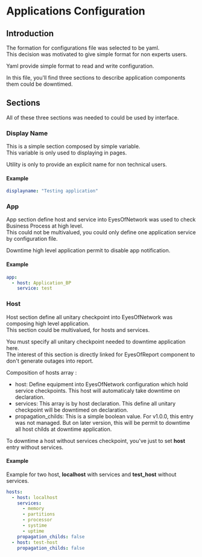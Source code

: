 # Applications Configuration

## Introduction

The formation for configurations file was selected to be yaml.  
This decision was motivated to give simple format for non experts users.

Yaml provide simple format to read and write configuration.

In this file, you'll find three sections to describe application components them could be downtimed.

## Sections

All of these three sections was needed to could be used by interface.

### Display Name

This is a simple section composed by simple variable.  
This variable is only used to displaying in pages.

Utility is only to provide an explicit name for non technical users.

#### Example

```yaml
displayname: "Testing application"
```

### App

App section define host and service into EyesOfNetwork was used to check Business Process at high level.  
This could not be multivalued, you could only define one application service by configuration file.

Downtime high level application permit to disable app notification.

#### Example

```yaml
app:
  - host: Application_BP
    service: test
```

### Host

Host section define all unitary checkpoint into EyesOfNetwork was composing high level application.  
This section could be multivalued, for hosts and services.

You must specify all unitary checkpoint needed to downtime application here.  
The interest of this section is directly linked for EyesOfReport component to don't generate outages into report.

Composition of hosts array :
- host: Define equipment into EyesOfNetwork configuration which hold service checkpoints. This host will automaticaly take downtime on declaration.
- services: This array is by host declaration. This define all unitary checkpoint will be downtimed on declaration.
- propagation_childs: This is a simple boolean value. For v1.0.0, this entry was not managed. But on later version, this will be permit to downtime all host childs at downtime application.

To downtime a host without services checkpoint, you've just to set __host__ entry without services.

#### Example

Example for two host, __localhost__ with services and __test_host__ without services.

```yaml
hosts:
  - host: localhost
    services:
      - memory
      - partitions
      - processor
      - systime
      - uptime
    propagation_childs: false
  - host: test-host
    propagation_childs: false
```
